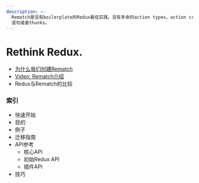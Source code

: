 ```yaml
---
description: >-
  Rematch是没有boilerplate的Redux最佳实践。没有多余的action types，action creators，switch
  语句或者thunks。
---
```


# Rethink Redux.

* [为什么我们创建Rematch](https://hackernoon.com/redesigning-redux-b2baee8b8a38)
* [Video: Rematch介绍](https://www.youtube.com/watch?v=3ezSBYoL5do)
* Redux与Rematch的比较

### 索引

* 快速开始
* 目的
* 例子
* 迁移指南
* API参考
  * 核心API
  * 初始Redux API
  * 插件API
* 技巧



